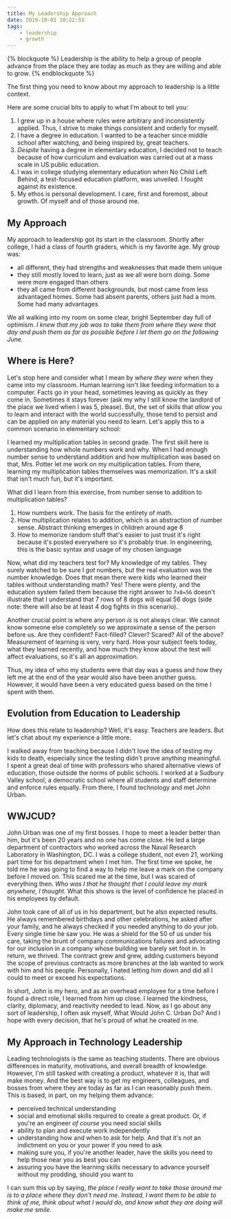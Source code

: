 ```yaml
---
title: My Leadership Approach
date: 2019-10-01 10:22:33
tags:
	- leadership
	- growth
---
```


{% blockquote %}
Leadership is the ability to help a group of people advance from the place they are today as much as they are willing and able to grow.
{% endblockquote %}

The first thing you need to know about my approach to leadership is a little context. 

Here are some crucial bits to apply to what I'm about to tell you:
1. I grew up in a house where rules were arbitrary and inconsistently applied. Thus, I strive to make things consistent and orderly for myself.
1. I have a degree in education. I wanted to be a teacher since middle school after watching, and being inspired by, great teachers. 
1. _Despite_ having a degree in elementary education, I decided not to teach because of how curriculum and evaluation was carried out at a mass scale in US public education. 
1. I was in college studying elementary education when No Child Left Behind, a test-focused education platform, was unveiled. I fought against its existence.
1. My ethos is personal development. I care, first and foremost, about growth. Of myself and of those around me. 
<!-- more -->

## My Approach
My approach to leadership got its start in the classroom. Shortly after college, I had a class of fourth graders, which is my favorite age. My group was: 

* all different, they had strengths and weaknesses that made them unique
* they still mostly loved to learn, just as we all were born doing. Some were more engaged than others
* they all came from different backgrounds, but most came from less advantaged homes. Some had absent parents, others just had a mom. Some had many advantages

We all walking into my room on some clear, bright September day full of optimism. *I knew that my job was to take them from where they were that day and push them as far as possible before I let them go on the following June.*

## Where is Here?

Let's stop here and consider what I mean by _where they were_ when they came into my classroom. Human learning isn't like feeding information to a computer. Facts go in your head, sometimes leaving as quickly as they come in. Sometimes it stays forever (ask my why I still know the landlord of the place we lived when I was 5, please). But, the set of skills that _allow_ you to learn and interact with the world successfully, those tend to persist and can be applied on any material you need to learn. Let's apply this to a common scenario in elementary school:

I learned my multiplication tables in second grade. The first skill here is understanding how whole numbers work and why. When I had enough number sense to understand addition and how multiplication was based on that, Mrs. Potter let me work on my multiplication tables. From there, learning my multiplication tables themselves was memorization. It's a skill that isn't much fun, but it's important.

What did I learn from this exercise, from number sense to addition to multiplication tables?
1. How numbers work. The basis for the entirety of math.
1. How multiplication relates to addition, which is an abstraction of number sense. Abstract thinking emerges in children around age 8
1. How to memorize random stuff that's easier to just trust it's right because it's posted everywhere so it's probably true. In engineering, this is the basic syntax and usage of my chosen language

Now, what did my teachers test for? My knowledge of my tables. They surely watched to be sure I _got_ numbers, but the real evaluation was the number knowledge. Does that mean there were kids who learned their tables without understanding math? Yes! There were plenty, and the education system failed them because the right answer to `7x8=56` doesn't illustrate that I understand that 7 rows of 8 dogs will equal 56 dogs (side note: there will also be at least 4 dog fights in this scenario).

Another crucial point is where any person _is_ is not always clear. We cannot know someone else completely so we approximate a sense of the person before us. Are they confident? Fact-filled? Clever? Scared? All of the above? Measurement of learning is very, very hard. How your subject feels today, what they learned recently, and how much they know about the test will affect evaluations, so it's all an approximation.

Thus, my idea of who my students were that day was a guess and how they left me at the end of the year would also have been another guess. However, it would have been a very educated guess based on the time I spent with them.

## Evolution from Education to Leadership

How does this relate to leadership? Well, it's easy. Teachers are leaders. But let's chat about my experience a little more. 

I walked away from teaching because I didn't love the idea of testing my kids to death, especially since the testing didn't prove anything meaningful. I spent a great deal of time with professors who shared alternative views of education, those outside the norms of public schools. I worked at a Sudbury Valley school, a democratic school where all students and staff determine and enforce rules equally. From there, I found technology and met John Urban. 

## WWJCUD?
John Urban was one of my first bosses. I hope to meet a leader better than him, but it's been 20 years and no one has come close. He led a large department of contractors who worked across the Naval Research Laboratory in Washington, DC. I was a college student, not even 21, working part time for his department when I met him. The first time we spoke, he told me he was going to find a way to help me leave a mark on the company before I moved on. This scared me at the time, but I was scared of everything then. _Who was I that he thought that I could leave my mark anywhere, I thought._ What this shows is the level of confidence he placed in his employees by default. 

John took care of all of us in his department, but he also expected results. He always remembered birthdays and other celebrations, he asked after your family, and he always checked if you needed anything to do your job. Every single time he saw you. He was a shield for the 50 of us under his care, taking the brunt of company communications failures and advocating for our inclusion in a company whose building we barely set foot in. In return, we thrived. The contract grew and grew, adding customers beyond the scope of previous contracts as more branches at the lab wanted to work with him and his people. Personally, I hated letting him down and did all I could to meet or exceed his expectations.

In short, John is my hero, and as an overhead employee for a time before I found a direct role, I learned from him up close. I learned the kindness, clarity, diplomacy, and reactivity needed to lead. Now, as I go about any sort of leadership, I often ask myself, What Would John C. Urban Do? And I hope with every decision, that he's proud of what he created in me.

## My Approach in Technology Leadership
Leading technologists is the same as teaching students. There are obvious differences in maturity, motivations, and overall breadth of knowledge. However, I'm still tasked with creating a product, whatever it is, that will make money. And the best way is to get my engineers, colleagues, and bosses from where they are today as far as I can reasonably push them. This is based, in part, on my helping them advance:

* perceived technical understanding
* social and emotional skills required to create a great product. Or, if you're an engineer _of course_ you need social skills
* ability to plan and execute work independently
* understanding how and when to ask for help. And that it's not an indictment on you or your power if you need to ask
* making sure you, if you're another leader, have the skills you need to help those near you as best you can
* assuring you have the learning skills necessary to advance yourself without my prodding, should you want to

I can sum this up by saying, *the place I really want to take those around me is to a place where they don't need me. Instead, I want them to be able to think of me, think about what I would do, and know what they are doing will make me smile.*